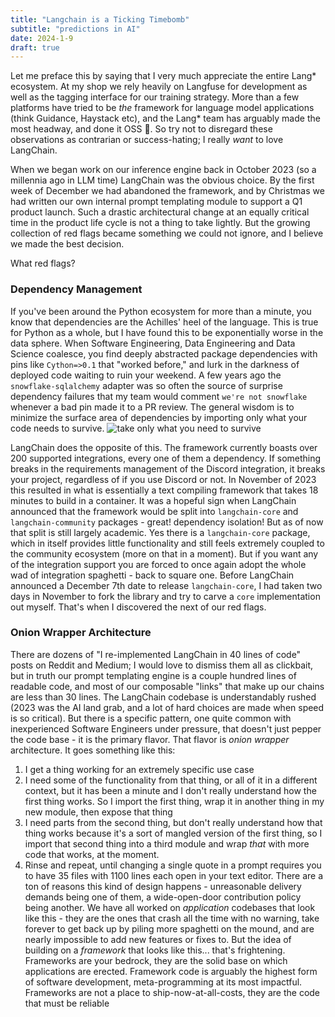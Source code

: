 ```yaml
---
title: "Langchain is a Ticking Timebomb"
subtitle: "predictions in AI"
date: 2024-1-9
draft: true
---
```


Let me preface this by saying that I very much appreciate the entire Lang* ecosystem. At my shop we rely heavily on Langfuse for development as well as the tagging interface for our training strategy. More than a few platforms have tried to be _the_ framework for language model applications (think Guidance, Haystack etc), and the Lang* team has arguably made the most headway, and done it OSS :metal:. So try not to disregard these observations as contrarian or success-hating; I really _want_ to love LangChain. 

When we began work on our inference engine back in October 2023 (so a millennia ago in LLM time) LangChain was the obvious choice. By the first week of December we had abandoned the framework, and by Christmas we had written our own internal prompt templating module to support a Q1 product launch. Such a drastic architectural change at an equally critical time in the product life cycle is not a thing to take lightly. But the growing collection of red flags became something we could not ignore, and I believe we made the best decision. 

What red flags?

### Dependency Management
If you've been around the Python ecosystem for more than a minute, you know that dependencies are the Achilles' heel of the language. This is true for Python as a whole, but I have found this to be exponentially worse in the data sphere. When Software Engineering, Data Engineering and Data Science coalesce, you find deeply abstracted package dependencies with pins like `Cython=>0.1` that "worked before," and lurk in the darkness of deployed code waiting to ruin your weekend. A few years ago the `snowflake-sqlalchemy` adapter was so often the source of surprise dependency failures that my team would comment `we're not snowflake` whenever a bad pin made it to a PR review. 
The general wisdom is to minimize the surface area of dependencies by importing only what your code needs to survive. 
![take only what you need to survive](https://y.yarn.co/84492e53-9f7f-42c3-a8c3-bd088fe3d7fe_text.gif)

LangChain does the opposite of this. The framework currently boasts over 200 supported integrations, every one of them a dependency. If something breaks in the requirements management of the Discord integration, it breaks your project, regardless of if you use Discord or not. 
In November of 2023 this resulted in what is essentially a text compiling framework that takes 18 minutes to build in a container. It was a hopeful sign when LangChain announced that the framework would be split into `langchain-core` and `langchain-community` packages - great! dependency isolation! But as of now that split is still largely academic. Yes there is a `langchain-core` package, which in itself provides little functionality and still feels extremely coupled to the community ecosystem (more on that in a moment). But if you want any of the integration support you are forced to once again adopt the whole wad of integration spaghetti - back to square one. Before LangChain announced a December 7th date to release `langchain-core`, I had taken two days in November to fork the library and try to carve a `core` implementation out myself. That's when I discovered the next of our red flags. 

### Onion Wrapper Architecture
There are dozens of "I re-implemented LangChain in 40 lines of code" posts on Reddit and Medium; I would love to dismiss them all as clickbait, but in truth our prompt templating engine is a couple hundred lines of readable code, and most of our composable "links" that make up our chains are less than 30 lines. 
The LangChain codebase is understandably rushed (2023 was the AI land grab, and a lot of hard choices are made when speed is so critical). But there is a specific pattern, one quite common with inexperienced Software Engineers under pressure, that doesn't just pepper the code base - it is the primary flavor. That flavor is _onion wrapper_ architecture. It goes something like this:
1. I get a thing working for an extremely specific use case
2. I need some of the functionality from that thing, or all of it in a different context, but it has been a minute and I don't really understand how the first thing works. So I import the first thing, wrap it in another thing in my new module, then expose that thing
3. I need parts from the second thing, but don't really understand how that thing works because it's a sort of mangled version of the first thing, so I import that second thing into a third module and wrap _that_ with more code that works, at the moment. 
4. Rinse and repeat, until changing a single quote in a prompt requires you to have 35 files with 1100 lines each open in your text editor. 
There are a ton of reasons this kind of design happens - unreasonable delivery demands being one of them, a wide-open-door contribution policy being another. We have all worked on _application_ codebases that look like this - they are the ones that crash all the time with no warning, take forever to get back up by piling more spaghetti on the mound, and are nearly impossible to add new features or fixes to. But the idea of building on a _framework_ that looks like this... that's frightening. Frameworks are your bedrock, they are the solid base on which applications are erected. Framework code is arguably the highest form of software development, meta-programming at its most impactful. Frameworks are not a place to ship-now-at-all-costs, they are the code that must be reliable

### 
<!--stackedit_data:
eyJoaXN0b3J5IjpbMTI0MDg4MjYxNywtOTM4NDgwMjg3LC0xNT
U3NTgyMjcsMTIxMzQzNjYzOCwxMzgyMzYzMzRdfQ==
-->